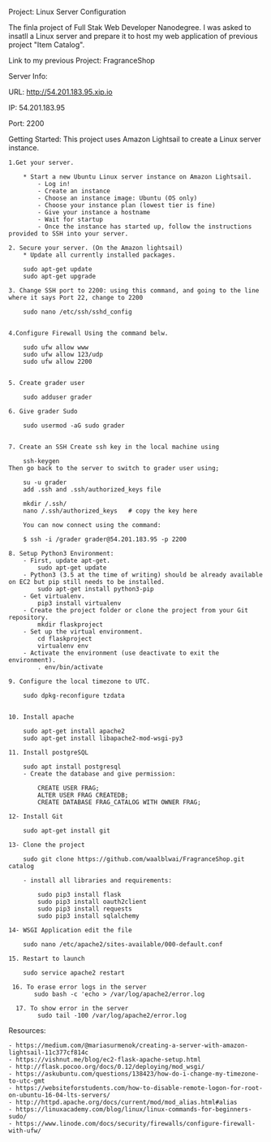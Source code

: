 Project: Linux Server Configuration


The finla project of Full Stak Web Developer Nanodegree. I was asked to insatll a Linux server and prepare it to host my web application of previous project "Item Catalog". 


Link to my previous Project: FragranceShop

Server Info:


URL: http://54.201.183.95.xip.io

IP: 54.201.183.95

Port: 2200




Getting Started:
This project uses Amazon Lightsail to create a Linux server instance.

    1.Get your server.

        * Start a new Ubuntu Linux server instance on Amazon Lightsail.
            - Log in!
            - Create an instance
            - Choose an instance image: Ubuntu (OS only)
            - Choose your instance plan (lowest tier is fine)
            - Give your instance a hostname
            - Wait for startup
            - Once the instance has started up, follow the instructions provided to SSH into your server.

    2. Secure your server. (On the Amazon lightsail)
        * Update all currently installed packages.

        sudo apt-get update
        sudo apt-get upgrade

    3. Change SSH port to 2200: using this command, and going to the line where it says Port 22, change to 2200

        sudo nano /etc/ssh/sshd_config


    4.Configure Firewall Using the command belw.

        sudo ufw allow www
        sudo ufw allow 123/udp
        sudo ufw allow 2200


    5. Create grader user

        sudo adduser grader

    6. Give grader Sudo

        sudo usermod -aG sudo grader


    7. Create an SSH Create ssh key in the local machine using

        ssh-keygen
    Then go back to the server to switch to grader user using;

        su -u grader
        add .ssh and .ssh/authorized_keys file

        mkdir /.ssh/
        nano /.ssh/authorized_keys   # copy the key here
        
        You can now connect using the command:

        $ ssh -i /grader grader@54.201.183.95 -p 2200

    8. Setup Python3 Environment:
        - First, update apt-get.
            sudo apt-get update
        - Python3 (3.5 at the time of writing) should be already available on EC2 but pip still needs to be installed.
            sudo apt-get install python3-pip
        - Get virtualenv.
            pip3 install virtualenv
        - Create the project folder or clone the project from your Git repository.
            mkdir flaskproject
        - Set up the virtual environment.
            cd flaskproject
            virtualenv env
        - Activate the environment (use deactivate to exit the environment).
            . env/bin/activate

    9. Configure the local timezone to UTC.

        sudo dpkg-reconfigure tzdata


    10. Install apache

        sudo apt-get install apache2
        sudo apt-get install libapache2-mod-wsgi-py3
    
    11. Install postgreSQL

        sudo apt install postgresql
        - Create the database and give permission:

            CREATE USER FRAG;
            ALTER USER FRAG CREATEDB;
            CREATE DATABASE FRAG_CATALOG WITH OWNER FRAG;

    12- Install Git

        sudo apt-get install git

    13- Clone the project

        sudo git clone https://github.com/waalblwai/FragranceShop.git catalog

        - install all libraries and requirements:

            sudo pip3 install flask
            sudo pip3 install oauth2client
            sudo pip3 install requests
            sudo pip3 install sqlalchemy
            
    14- WSGI Application edit the file

        sudo nano /etc/apache2/sites-available/000-default.conf

    15. Restart to launch

        sudo service apache2 restart
        
     16. To erase error logs in the server
           sudo bash -c 'echo > /var/log/apache2/error.log
     
      17. To show error in the server
            sudo tail -100 /var/log/apache2/error.log
      
        


Resources:

    - https://medium.com/@mariasurmenok/creating-a-server-with-amazon-lightsail-11c377cf814c
    - https://vishnut.me/blog/ec2-flask-apache-setup.html
    - http://flask.pocoo.org/docs/0.12/deploying/mod_wsgi/
    - https://askubuntu.com/questions/138423/how-do-i-change-my-timezone-to-utc-gmt
    - https://websiteforstudents.com/how-to-disable-remote-logon-for-root-on-ubuntu-16-04-lts-servers/
    - http://httpd.apache.org/docs/current/mod/mod_alias.html#alias
    - https://linuxacademy.com/blog/linux/linux-commands-for-beginners-sudo/
    - https://www.linode.com/docs/security/firewalls/configure-firewall-with-ufw/
